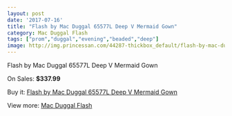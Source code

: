 ```yaml
---
layout: post
date: '2017-07-16'
title: "Flash by Mac Duggal 65577L Deep V Mermaid Gown"
category: Mac Duggal Flash
tags: ["prom","duggal","evening","beaded","deep"]
image: http://img.princessan.com/44287-thickbox_default/flash-by-mac-duggal-65577l-deep-v-mermaid-gown.jpg
---
```

Flash by Mac Duggal 65577L Deep V Mermaid Gown

On Sales: **$337.99**
<a href="https://www.princessan.com/en/mac-duggal-flash/20571-flash-by-mac-duggal-65577l-deep-v-mermaid-gown.html"><amp-img layout="responsive" width="600" height="600" src="//img.princessan.com/44287-thickbox_default/flash-by-mac-duggal-65577l-deep-v-mermaid-gown.jpg" alt="Flash by Mac Duggal 65577L Deep V Mermaid Gown 0" /></a>
<a href="https://www.princessan.com/en/mac-duggal-flash/20571-flash-by-mac-duggal-65577l-deep-v-mermaid-gown.html"><amp-img layout="responsive" width="600" height="600" src="//img.princessan.com/44289-thickbox_default/flash-by-mac-duggal-65577l-deep-v-mermaid-gown.jpg" alt="Flash by Mac Duggal 65577L Deep V Mermaid Gown 1" /></a>
<a href="https://www.princessan.com/en/mac-duggal-flash/20571-flash-by-mac-duggal-65577l-deep-v-mermaid-gown.html"><amp-img layout="responsive" width="600" height="600" src="//img.princessan.com/44288-thickbox_default/flash-by-mac-duggal-65577l-deep-v-mermaid-gown.jpg" alt="Flash by Mac Duggal 65577L Deep V Mermaid Gown 2" /></a>

Buy it: [Flash by Mac Duggal 65577L Deep V Mermaid Gown](https://www.princessan.com/en/mac-duggal-flash/20571-flash-by-mac-duggal-65577l-deep-v-mermaid-gown.html "Flash by Mac Duggal 65577L Deep V Mermaid Gown")

View more: [Mac Duggal Flash](https://www.princessan.com/en/41-mac-duggal-flash "Mac Duggal Flash")
